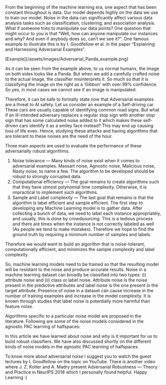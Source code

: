 <p>From the beginning of the machine learning era, one aspect that has been constant throughout is data. Our model depends highly on the data we use to train our model. Noise in the data can significantly affect various data analysis tasks such as classification, clustering, and association analysis. What if someone tries to manipulate our data points? One question that might occur to you is that “Well, how can anyone manipulate our instances and why? And even if anybody does so, can’t we see it?”. One famous example to illustrate this is by I. Goodfellow et al. in the paper “Explaining and Harnessing Adversarial Examples”.</p>

[Example]{/assets/images/Adversarial_Panda_example.png}

<p>As it can be seen from the example above, to us normal humans, the image on both sides looks like a Panda. But when we add a carefully crafted noise to the actual image, the classifier misinterprets it. So much so that it is classifying the image on the right as a ‘Gibbon’ with over 99% confidence. So yes, in most cases we cannot see if an image is manipulated.</p>

<p>Therefore, it can be safe to formally state now that Adversarial examples are a threat to AI safety. Let us consider an example of a Self-driving car. These cars are usually capable of identifying common road signs. But what if an ill-intended adversary replaces a regular stop sign with another stop sign that has some calculated noise added to it which makes these self-driven cars identify it as a smiley face instead? This may end up causing loss of life even. Hence, studying these attacks and having algorithms that are tolerant to these noises are the need of the hour.</p>

<p>Three main aspects are used to evaluate the performance of these adversarially robust algorithms.</p>

1. Noise tolerance — Many kinds of noise exist when it comes to adversarial examples. Massart noise, Agnostic noise, Malicious noise, Nasty noise, to name a few. The algorithm to be developed should be robust to strongly corrupted data.
2. Computational efficiency — The goal remains to create algorithms such that they have utmost polynomial time complexity. Otherwise, it is impractical to implement such algorithms.
3. Sample and Label complexity — The last goal that remains is that the algorithm is label efficient and sample efficient. The first step to developing any Machine Learning model is to gather data. After collecting a bunch of data, we need to label each instance appropriately, and usually, this is done by crowdsourcing. This is a tedious process and there are times when the instance is not correctly labeled as well (As people we tend to make mistakes). Therefore we hope to find the ground truth by requiring a minimum number of samples and labels.

<p>Therefore we would want to build an algorithm that is noise-tolerant, computationally efficient, and minimizes the sample complexity and label complexity.
</p>

<p>So, machine learning models need to be trained so that the resulting model will be resistant to the noise and produce accurate results. Noise in a machine learning dataset can broadly be classified into two types: (i) attribute noise and (ii) class or label noise. Attribute noise is the noise present in the predictive attributes and label noise is the one present in the target attribute. Presence of noise in a dataset can cause increase in the number of training examples and increase in the model complexity. It is known through studies that label noise is potentially more harmful than feature noise.</p>

<p>Algorithms specific to a particular noise model are proposed in the literature. Following are some of the noise models considered in the agnostic PAC learning of halfspaces:
</p>

<p>In this article we have learned about noise and why is it important for us to build robust classifiers. We have also discussed shortly on the different kinds of noise models in the agnostic PAC learning of halfspaces.</p>

<p>To know more about adversarial noise I suggest you to watch the guest lectures by I. Goodfellow on the topic on YouTube. There is another video where J. Z. Kolter and A. Madry present Adversarial Robustness — Theory and Practice in NeurIPS 2018 which I personally found helpful. Happy Learning :)</p> 
